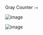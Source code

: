Gray Counter :~


![image](https://github.com/Raghunandan4/NOC-Router/assets/89443438/c5bf9045-639b-4823-b272-50b357aad260)

![image](https://github.com/Raghunandan4/NOC-Router/assets/89443438/c47cdf2f-32b0-48ec-9808-0da7e2d010fd)
